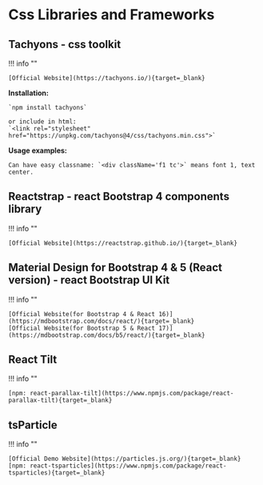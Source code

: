 <!-- ---
title: Libs & Fwks for Css
--- -->

# Css Libraries and Frameworks

## Tachyons - css toolkit

!!! info ""

    [Official Website](https://tachyons.io/){target=_blank}

**Installation:**

    `npm install tachyons`

    or include in html:
    `<link rel="stylesheet" href="https://unpkg.com/tachyons@4/css/tachyons.min.css">`

**Usage examples:**

    Can have easy classname: `<div className='f1 tc'>` means font 1, text center.

## Reactstrap - react Bootstrap 4 components library

!!! info ""

    [Official Website](https://reactstrap.github.io/){target=_blank}

## Material Design for Bootstrap 4 & 5 (React version) - react Bootstrap UI Kit

!!! info ""

    [Official Website(for Bootstrap 4 & React 16)](https://mdbootstrap.com/docs/react/){target=_blank}
    [Official Website(for Bootstrap 5 & React 17)](https://mdbootstrap.com/docs/b5/react/){target=_blank}

## React Tilt

!!! info ""

    [npm: react-parallax-tilt](https://www.npmjs.com/package/react-parallax-tilt){target=_blank}

## tsParticle

!!! info ""

    [Official Demo Website](https://particles.js.org/){target=_blank}  
    [npm: react-tsparticles](https://www.npmjs.com/package/react-tsparticles){target=_blank}
